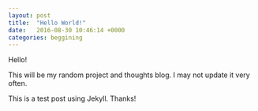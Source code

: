 ```yaml
---
layout: post
title:  "Hello World!"
date:   2016-08-30 10:46:14 +0000
categories: beggining
---
```

Hello!

This will be my random project and thoughts blog. I may not update it very often.

This is a test post using Jekyll. Thanks!

